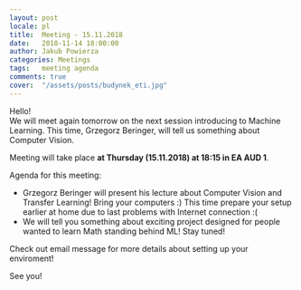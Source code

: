 ```yaml
---
layout: post
locale: pl
title:  Meeting - 15.11.2018
date:   2018-11-14 18:00:00
author: Jakub Powierza
categories: Meetings
tags:	meeting agenda
comments: true
cover:  "/assets/posts/budynek_eti.jpg"
---
```


Hello!  
We will meet again tomorrow on the next session introducing to Machine Learning. This time, Grzegorz Beringer, will tell us something
 about Computer Vision.

Meeting will take place **at Thursday (15.11.2018) at 18:15 in EA AUD 1**.

Agenda for this meeting:
 - Grzegorz Beringer will present his lecture about Computer Vision and Transfer Learning! Bring your computers :) This time prepare your
 setup earlier at home due to last problems with Internet connection :(
 - We will tell you something about exciting project designed for people wanted to learn Math standing behind ML! Stay tuned!

Check out email message for more details about setting up your enviroment!

See you!

